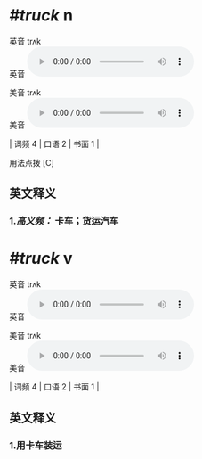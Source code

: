 # ***\#truck*** n
英音 trʌk  
英音
<audio src="./media/truck-B.aac" controls="controls"></audio>

美音 trʌk  
美音
<audio src="./media/truck.aac" controls="controls"></audio>



| 词频 4 | 口语 2 | 书面 1 |  

用法点拨  [C]

英文释义
---
### 1.*高义频：* **卡车；货运汽车**  


# ***\#truck*** v
英音 trʌk  
英音
<audio src="./media/truck-B.aac" controls="controls"></audio>

美音 trʌk  
美音
<audio src="./media/truck.aac" controls="controls"></audio>



| 词频 4 | 口语 2 | 书面 1 |  

英文释义
---
### 1.**用卡车装运**  


